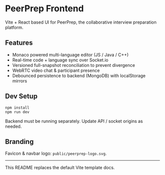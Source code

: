 # PeerPrep Frontend

Vite + React based UI for PeerPrep, the collaborative interview preparation platform.

## Features
* Monaco powered multi-language editor (JS / Java / C++)
* Real-time code + language sync over Socket.io
* Versioned full-snapshot reconciliation to prevent divergence
* WebRTC video chat & participant presence
* Debounced persistence to backend (MongoDB) with localStorage mirrors

## Dev Setup
```
npm install
npm run dev
```

Backend must be running separately. Update API / socket origins as needed.

## Branding
Favicon & navbar logo: `public/peerprep-logo.svg`.

---
This README replaces the default Vite template docs.
